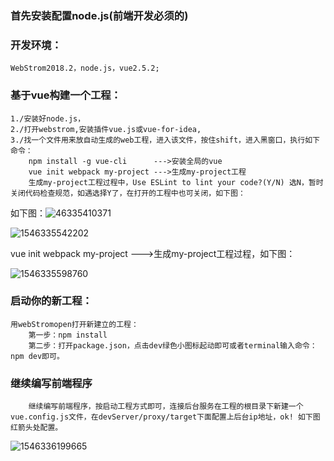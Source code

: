### 首先安装配置node.js(前端开发必须的)

### 开发环境：

```
WebStrom2018.2，node.js，vue2.5.2;
```

### 基于vue构建一个工程：

```
1./安装好node.js，
2./打开webstrom,安装插件vue.js或vue-for-idea,
3./找一个文件用来放自动生成的web工程，进入该文件，按住shift，进入黑窗口，执行如下命令：
	npm install -g vue-cli  	--->安装全局的vue
	vue init webpack my-project --->生成my-project工程
	生成my-project工程过程中，Use ESLint to lint your code?(Y/N) 选N，暂时关闭代码检查规范，如遇选择Y了，在打开的工程中也可关闭，如下图：
```

如下图：![46335410371](C:\Users\sony\AppData\Local\Temp\1546335410371.png)







![1546335542202](C:\Users\sony\AppData\Local\Temp\1546335542202.png)





vue init webpack my-project --->生成my-project工程过程，如下图：

![1546335598760](C:\Users\sony\AppData\Local\Temp\1546335598760.png)



### 启动你的新工程：

	

```
用webStromopen打开新建立的工程：
	第一步：npm install 
	第二步：打开package.json，点击dev绿色小图标起动即可或者terminal输入命令：npm dev即可。
```

### 继续编写前端程序

```
	继续编写前端程序，按启动工程方式即可，连接后台服务在工程的根目录下新建一个vue.config.js文件，在devServer/proxy/target下面配置上后台ip地址，ok! 如下图红箭头处配置。
```

![1546336199665](C:\Users\sony\AppData\Local\Temp\1546336199665.png)











	